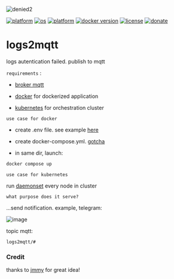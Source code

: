 ![denied2](https://user-images.githubusercontent.com/68069659/218181676-640622fb-1a7d-4255-8066-ab7f425c0c92.gif)

[![platform](https://img.shields.io/badge/platform-kubernetes-blue)](https://kubernetes.io/)
[![os](https://img.shields.io/badge/os-linux-red)](https://www.linux.org/)
[![platform](https://img.shields.io/badge/platform-nodejs-blue)](https://nodejs.org/en/)
[![docker version](https://img.shields.io/badge/docker%20version-20.10-brightgreen)](https://www.docker.com/)
[![license](https://img.shields.io/badge/license-Apache--2.0-yellowgreen)](https://apache.org/licenses/LICENSE-2.0)
[![donate](https://img.shields.io/badge/donate-wango-blue)](https://www.wango.org/donate.aspx)

# logs2mqtt
logs autentication failed. publish to mqtt

```requirements``` :

- [broker mqtt](https://mqtt.org/)

- [docker](https://www.docker.com/) for dockerized application

- [kubernetes](https://kubernetes.io/) for orchestration cluster

```use case for docker```

- create .env file. see example [here](https://github.com/william89731/logs2mqtt/blob/main/env-example)

- create docker-compose.yml. [gotcha](https://github.com/william89731/logs2mqtt/blob/main/docker-compose.yml)

- in same dir, launch:

```bash
docker compose up
```

```use case for kubernetes```

 run [daemonset](https://github.com/william89731/logs2mqtt/blob/main/daemonset.yml) every node in cluster
 
 ```what purpose does it serve?```
 
 ...send notification. example, telegram:
 
 ![image](https://user-images.githubusercontent.com/68069659/218189342-52d3c398-81d4-42ce-a62e-0ee74b3a8b05.png)

topic mqtt:

```logs2mqtt/#```
 
 ### Credit
 
 thanks to [jmmy](https://github.com/JmmyGun) for great idea! 
 
